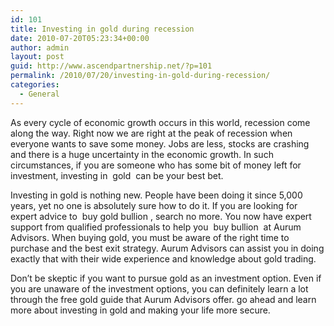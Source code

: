 ```yaml
---
id: 101
title: Investing in gold during recession
date: 2010-07-20T05:23:34+00:00
author: admin
layout: post
guid: http://www.ascendpartnership.net/?p=101
permalink: /2010/07/20/investing-in-gold-during-recession/
categories:
  - General
---
```

As every cycle of economic growth occurs in this world, recession come along the way. Right now we are right at the peak of recession when everyone wants to save some money. Jobs are less, stocks are crashing and there is a huge uncertainty in the economic growth. In such circumstances, if you are someone who has some bit of money left for investment, investing in &nbsp;gold&nbsp; can be your best bet. 

Investing in gold is nothing new. People have been doing it since 5,000 years, yet no one is absolutely sure how to do it. If you are looking for expert advice to &nbsp;buy gold bullion&nbsp;, search no more. You now have expert support from qualified professionals to help you &nbsp;buy bullion&nbsp; at Aurum Advisors. When buying gold, you must be aware of the right time to purchase and the best exit strategy. Aurum Advisors can assist you in doing exactly that with their wide experience and knowledge about gold trading.

Don&#8217;t be skeptic if you want to pursue gold as an investment option. Even if you are unaware of the investment options, you can definitely learn a lot through the free gold guide that Aurum Advisors offer. go ahead and learn more about investing in gold and making your life more secure.